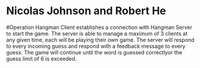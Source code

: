 # Nicolas Johnson and Robert He

#Operation
Hangman Client establishes a connection with Hangman Server to start the game. The server is able to manage a maximum of 3 clients at any given time, 
each will be playing their own game. The server will respond to every incoming guess and respond with a feedback message to every guess. The game will 
continue until the word is guessed correctlyor the guess limit of 6 is exceeded.





